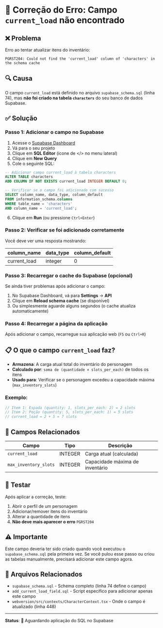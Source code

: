 # 🔧 Correção do Erro: Campo `current_load` não encontrado

## ❌ Problema

Erro ao tentar atualizar itens do inventário:

```
PGRST204: Could not find the 'current_load' column of 'characters' in the schema cache
```

## 🔍 Causa

O campo `current_load` está definido no arquivo `supabase_schema.sql` (linha 74), mas **não foi criado na tabela `characters`** do seu banco de dados Supabase.

## ✅ Solução

### Passo 1: Adicionar o campo no Supabase

1. Acesse o [Supabase Dashboard](https://app.supabase.com)
2. Vá para o seu projeto
3. Clique em **SQL Editor** (ícone de </> no menu lateral)
4. Clique em **New Query**
5. Cole o seguinte SQL:

```sql
-- Adicionar campo current_load à tabela characters
ALTER TABLE characters 
ADD COLUMN IF NOT EXISTS current_load INTEGER DEFAULT 0;

-- Verificar se o campo foi adicionado com sucesso
SELECT column_name, data_type, column_default 
FROM information_schema.columns 
WHERE table_name = 'characters' 
AND column_name = 'current_load';
```

6. Clique em **Run** (ou pressione `Ctrl+Enter`)

### Passo 2: Verificar se foi adicionado corretamente

Você deve ver uma resposta mostrando:

| column_name   | data_type | column_default |
|---------------|-----------|----------------|
| current_load  | integer   | 0              |

### Passo 3: Recarregar o cache do Supabase (opcional)

Se ainda tiver problemas após adicionar o campo:

1. No Supabase Dashboard, vá para **Settings** → **API**
2. Clique em **Reload schema cache** (se disponível)
3. Ou simplesmente aguarde alguns segundos (o cache atualiza automaticamente)

### Passo 4: Recarregar a página da aplicação

Após adicionar o campo, recarregue sua aplicação web (`F5` ou `Ctrl+R`)

## 📋 O que o campo `current_load` faz?

- **Armazena**: A carga atual total do inventário do personagem
- **Calculado por**: `soma de (quantidade × slots_per_each)` de todos os itens
- **Usado para**: Verificar se o personagem excedeu a capacidade máxima (`max_inventory_slots`)

### Exemplo:

```typescript
// Item 1: Espada (quantity: 1, slots_per_each: 2) = 2 slots
// Item 2: Poção (quantity: 5, slots_per_each: 1) = 5 slots
// current_load = 2 + 5 = 7 slots
```

## 🔄 Campos Relacionados

| Campo                 | Tipo    | Descrição                           |
|-----------------------|---------|-------------------------------------|
| `current_load`        | INTEGER | Carga atual (calculada)             |
| `max_inventory_slots` | INTEGER | Capacidade máxima de inventário     |

## 🧪 Testar

Após aplicar a correção, teste:

1. Abrir o perfil de um personagem
2. Adicionar/remover itens do inventário
3. Alterar a quantidade de itens
4. **Não deve mais aparecer o erro** `PGRST204`

## ⚠️ Importante

Este campo deveria ter sido criado quando você executou o `supabase_schema.sql` pela primeira vez. Se você pulou esse passo ou criou as tabelas manualmente, precisará adicionar este campo agora.

## 📝 Arquivos Relacionados

- `supabase_schema.sql` - Schema completo (linha 74 define o campo)
- `add_current_load_field.sql` - Script específico para adicionar apenas este campo
- `webversion/src/contexts/CharacterContext.tsx` - Onde o campo é atualizado (linha 448)

---

**Status**: 🔧 Aguardando aplicação do SQL no Supabase

